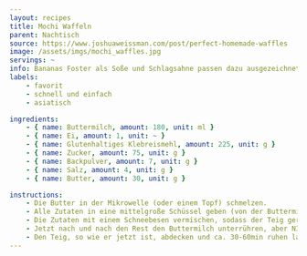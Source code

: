 ```yaml
---
layout: recipes
title: Mochi Waffeln
parent: Nachtisch
source: https://www.joshuaweissman.com/post/perfect-homemade-waffles
image: /assets/imgs/mochi_waffles.jpg
servings: ~
info: Bananas Foster als Soße und Schlagsahne passen dazu ausgezeichnet!
labels:
    - favorit
    - schnell und einfach
    - asiatisch

ingredients:
    - { name: Buttermilch, amount: 180, unit: ml }
    - { name: Ei, amount: 1, unit: ~ }
    - { name: Glutenhaltiges Klebreismehl, amount: 225, unit: g }
    - { name: Zucker, amount: 75, unit: g }
    - { name: Backpulver, amount: 7, unit: g }
    - { name: Salz, amount: 4, unit: g }
    - { name: Butter, amount: 30, unit: g }

instructions:
    - Die Butter in der Mikrowelle (oder einem Topf) schmelzen.
    - Alle Zutaten in eine mittelgroße Schüssel geben (von der Buttermilch zunächst nur ca. die Hälfte).
    - Die Zutaten mit einem Schneebesen vermischen, sodass der Teig geradeso vermischt, aber NICHT glatt rühren.
    - Jetzt nach und nach den Rest den Buttermilch unterrühren, aber NICHT glatt rühren.
    - Den Teig, so wie er jetzt ist, abdecken und ca. 30-60min ruhen lassen. Anschließend im Waffeleisen ausbacken. Fertig!
---
```

